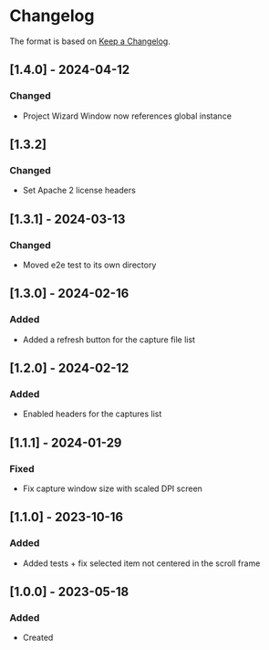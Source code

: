 ﻿# Changelog
The format is based on [Keep a Changelog](https://keepachangelog.com/en/1.0.0/).

## [1.4.0] - 2024-04-12
### Changed
- Project Wizard Window now references global instance

## [1.3.2]
### Changed
- Set Apache 2 license headers

## [1.3.1] - 2024-03-13
### Changed
- Moved e2e test to its own directory

## [1.3.0] - 2024-02-16
### Added
- Added a refresh button for the capture file list

## [1.2.0] - 2024-02-12
### Added
- Enabled headers for the captures list

## [1.1.1] - 2024-01-29
### Fixed
- Fix capture window size with scaled DPI screen

## [1.1.0] - 2023-10-16
### Added
- Added tests + fix selected item not centered in the scroll frame

## [1.0.0] - 2023-05-18
### Added
- Created
